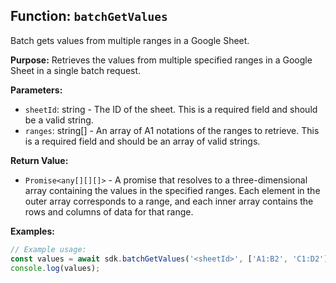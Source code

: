 ## Function: `batchGetValues`

Batch gets values from multiple ranges in a Google Sheet.

**Purpose:**
Retrieves the values from multiple specified ranges in a Google Sheet in a single batch request.

**Parameters:**

- `sheetId`: string - The ID of the sheet. This is a required field and should be a valid string.
- `ranges`: string[] - An array of A1 notations of the ranges to retrieve. This is a required field and should be an array of valid strings.

**Return Value:**

- `Promise<any[][][]>` - A promise that resolves to a three-dimensional array containing the values in the specified ranges. Each element in the outer array corresponds to a range, and each inner array contains the rows and columns of data for that range.

**Examples:**

```typescript
// Example usage:
const values = await sdk.batchGetValues('<sheetId>', ['A1:B2', 'C1:D2']);
console.log(values);
```
